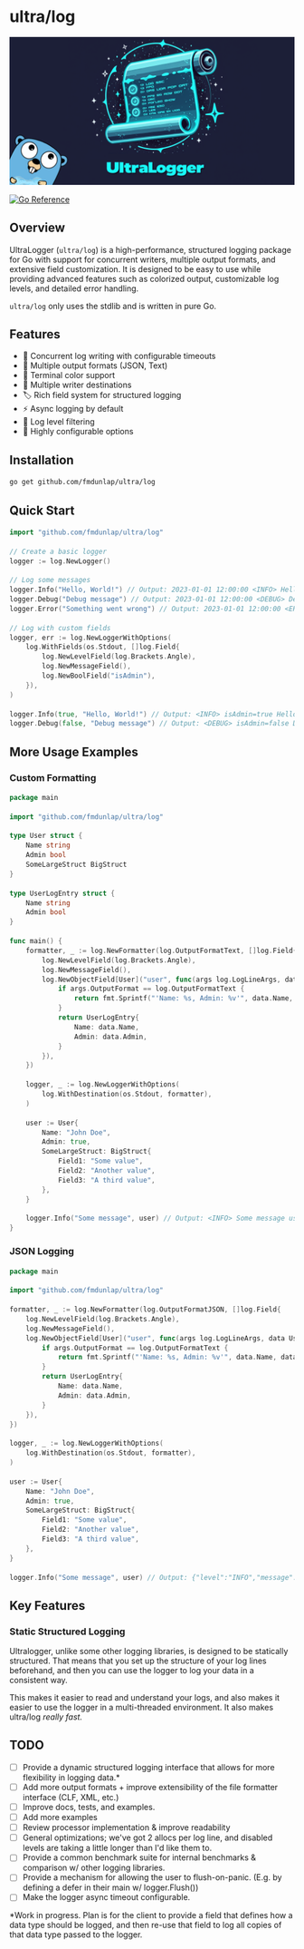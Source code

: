 # ultra/log

[![Logo](/git/logo.png)](https://github.com/fmdunlap/ultralogger)

[![Go Reference](https://pkg.go.dev/badge/github.com/fmdunlap/go-ultralogger.svg)](https://pkg.go.dev/github.com/fmdunlap/go-ultralogger)

## Overview
UltraLogger (`ultra/log`) is a high-performance, structured logging package for Go with support for concurrent writers,
multiple output formats, and extensive field customization. It is designed to be easy to use while providing advanced
features such as colorized output, customizable log levels, and detailed error handling.

`ultra/log` only uses the stdlib and is written in pure Go.

## Features

- 🚀 Concurrent log writing with configurable timeouts
- 📝 Multiple output formats (JSON, Text)
- 🎨 Terminal color support
- 🔄 Multiple writer destinations
- 🏷️ Rich field system for structured logging
- ⚡ Async logging by default
- 🎯 Log level filtering
- 🔧 Highly configurable options

## Installation

```sh
go get github.com/fmdunlap/ultra/log
```

## Quick Start

```go
import "github.com/fmdunlap/ultra/log"

// Create a basic logger
logger := log.NewLogger()

// Log some messages
logger.Info("Hello, World!") // Output: 2023-01-01 12:00:00 <INFO> Hello, World!
logger.Debug("Debug message") // Output: 2023-01-01 12:00:00 <DEBUG> Debug message
logger.Error("Something went wrong") // Output: 2023-01-01 12:00:00 <ERROR> Something went wrong

// Log with custom fields
logger, err := log.NewLoggerWithOptions(
    log.WithFields(os.Stdout, []log.Field{
        log.NewLevelField(log.Brackets.Angle),
        log.NewMessageField(),
        log.NewBoolField("isAdmin"),
    }),
)

logger.Info(true, "Hello, World!") // Output: <INFO> isAdmin=true Hello, World!
logger.Debug(false, "Debug message") // Output: <DEBUG> isAdmin=false Debug message
```

## More Usage Examples

### Custom Formatting

```go
package main

import "github.com/fmdunlap/ultra/log"

type User struct {
    Name string
    Admin bool
    SomeLargeStruct BigStruct
}

type UserLogEntry struct {
    Name string
    Admin bool
}

func main() {
    formatter, _ := log.NewFormatter(log.OutputFormatText, []log.Field{
        log.NewLevelField(log.Brackets.Angle),
        log.NewMessageField(),
        log.NewObjectField[User]("user", func(args log.LogLineArgs, data User) any {
            if args.OutputFormat == log.OutputFormatText {
                return fmt.Sprintf("'Name: %s, Admin: %v'", data.Name, data.Admin)
            }
            return UserLogEntry{
                Name: data.Name,
                Admin: data.Admin,
            }
        }),
    })

    logger, _ := log.NewLoggerWithOptions(
        log.WithDestination(os.Stdout, formatter),
    )

    user := User{
        Name: "John Doe",
        Admin: true,
        SomeLargeStruct: BigStruct{
            Field1: "Some value",
            Field2: "Another value",
            Field3: "A third value",
        },
    }

    logger.Info("Some message", user) // Output: <INFO> Some message user='Name: John Doe, Admin: true'    
}
```

### JSON Logging

```go
package main

import "github.com/fmdunlap/ultra/log"

formatter, _ := log.NewFormatter(log.OutputFormatJSON, []log.Field{
    log.NewLevelField(log.Brackets.Angle),
    log.NewMessageField(),
    log.NewObjectField[User]("user", func(args log.LogLineArgs, data User) any {
        if args.OutputFormat == log.OutputFormatText {
            return fmt.Sprintf("'Name: %s, Admin: %v'", data.Name, data.Admin)
        }
        return UserLogEntry{
            Name: data.Name,
            Admin: data.Admin,
        }
    }),
})

logger, _ := log.NewLoggerWithOptions(
    log.WithDestination(os.Stdout, formatter),
)

user := User{
    Name: "John Doe",
    Admin: true,
    SomeLargeStruct: BigStruct{
        Field1: "Some value",
        Field2: "Another value",
        Field3: "A third value",
    },
}

logger.Info("Some message", user) // Output: {"level":"INFO","message":"Some message","user":{"Name":"John Doe","Admin":true}}
```

## Key Features

### Static Structured Logging

Ultralogger, unlike some other logging libraries, is designed to be statically structured. That means that you set up
the structure of your log lines beforehand, and then you can use the logger to log your data in a consistent way.

This makes it easier to read and understand your logs, and also makes it easier to use the logger in a multi-threaded
environment. It also makes ultra/log *really fast.*


## TODO

- [ ] Provide a dynamic structured logging interface that allows for more flexibility in logging data.*
- [ ] Add more output formats + improve extensibility of the file formatter interface (CLF, XML, etc.)
- [ ] Improve docs, tests, and examples.
- [ ] Add more examples
- [ ] Review processor implementation & improve readability
- [ ] General optimizations; we've got 2 allocs per log line, and disabled levels are taking a little longer than I'd
      like them to.
- [ ] Provide a common benchmark suite for internal benchmarks & comparison w/ other logging libraries.
- [ ] Provide a mechanism for allowing the user to flush-on-panic. (E.g. by defining a defer in their main w/ 
      logger.Flush())
- [ ] Make the logger async timeout configurable.

*Work in progress. Plan is for the client to provide a field that defines how a data type should be logged, and then
re-use that field to log all copies of that data type passed to the logger.